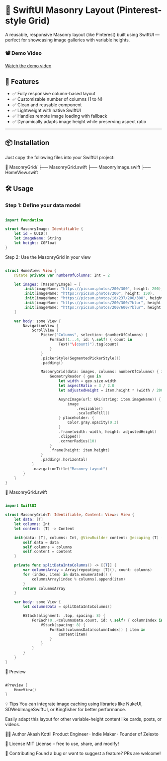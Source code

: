 # 🧱 SwiftUI Masonry Layout (Pinterest-style Grid)

A reusable, responsive Masonry layout (like Pinterest) built using SwiftUI — perfect for showcasing image galleries with variable heights.

### 📽 Demo Video

[Watch the demo video](./masonry%20layout/masonry%20layout/demo.mp4)


## 🚀 Features

- ✅ Fully responsive column-based layout
- ✅ Customizable number of columns (1 to N)
- ✅ Clean and reusable component
- ✅ Lightweight with native SwiftUI
- ✅ Handles remote image loading with fallback
- ✅ Dynamically adapts image height while preserving aspect ratio

---

## 📦 Installation

Just copy the following files into your SwiftUI project:

📁 MasonryGrid/
├── MasonryGrid.swift
├── MasonryImage.swift
├── HomeView.swift


## 🛠️ Usage

### Step 1: Define your data model

```swift

import Foundation

struct MasonryImage: Identifiable {
    let id = UUID()
    let imageName: String
    let height: CGFloat
}
```
Step 2: Use the MasonryGrid in your view

```swift

struct HomeView: View {
    @State private var numberOfColumns: Int = 2

    let images: [MasonryImage] = [
        .init(imageName: "https://picsum.photos/200/300", height: 200),
        .init(imageName: "https://picsum.photos/200", height: 150),
        .init(imageName: "https://picsum.photos/id/237/200/300", height: 300),
        .init(imageName: "https://picsum.photos/200/300/?blur", height: 180),
        .init(imageName: "https://picsum.photos/200/600/?blur", height: 220),
    ]

    var body: some View {
        NavigationView {
            ScrollView {
                Picker("Columns", selection: $numberOfColumns) {
                    ForEach(1...4, id: \.self) { count in
                        Text("\(count)").tag(count)
                    }
                }
                .pickerStyle(SegmentedPickerStyle())
                .padding()

                MasonryGrid(data: images, columns: numberOfColumns) { item in
                    GeometryReader { geo in
                        let width = geo.size.width
                        let aspectRatio = 3 / 2.0
                        let adjustedHeight = item.height * (width / 200)

                        AsyncImage(url: URL(string: item.imageName)) { image in
                            image
                                .resizable()
                                .scaledToFill()
                        } placeholder: {
                            Color.gray.opacity(0.3)
                        }
                        .frame(width: width, height: adjustedHeight)
                        .clipped()
                        .cornerRadius(10)
                    }
                    .frame(height: item.height)
                }
                .padding(.horizontal)
            }
            .navigationTitle("Masonry Layout")
        }
    }
}
```
🧱 MasonryGrid.swift
```swift

import SwiftUI

struct MasonryGrid<T: Identifiable, Content: View>: View {
    let data: [T]
    let columns: Int
    let content: (T) -> Content

    init(data: [T], columns: Int, @ViewBuilder content: @escaping (T) -> Content) {
        self.data = data
        self.columns = columns
        self.content = content
    }

    private func splitDataIntoColumns() -> [[T]] {
        var columnsArray = Array(repeating: [T](), count: columns)
        for (index, item) in data.enumerated() {
            columnsArray[index % columns].append(item)
        }
        return columnsArray
    }

    var body: some View {
        let columnsData = splitDataIntoColumns()

        HStack(alignment: .top, spacing: 8) {
            ForEach(0..<columnsData.count, id: \.self) { columnIndex in
                VStack(spacing: 8) {
                    ForEach(columnsData[columnIndex]) { item in
                        content(item)
                    }
                }
            }
        }
    }
}

```

📸 Preview

```swift

#Preview {
    HomeView()
}
```

💡 Tips
You can integrate image caching using libraries like NukeUI, SDWebImageSwiftUI, or Kingfisher for better performance.

Easily adapt this layout for other variable-height content like cards, posts, or videos.

🧑‍💻 Author
Akash Kottil
Product Engineer · Indie Maker · Founder of Zelexto

📃 License
MIT License – free to use, share, and modify!

🤝 Contributing
Found a bug or want to suggest a feature? PRs are welcome!
